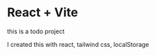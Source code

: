 # React + Vite

this is a todo project <br/>

I created this with react, tailwind css, localStorage

